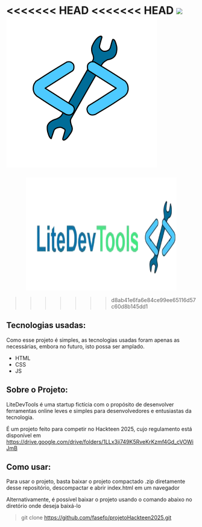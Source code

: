 <<<<<<< HEAD
<<<<<<< HEAD
<img src="src/img/letreiro-removebg-preview.png"><img src="src/img/logoLiteDevTools.svg"></img>
=======
<p align="center">
  <img src="src/img/logo_LiteDevTools.png" alt="Logo 1" width="400" height="300">
</p>

>>>>>>> d8ab41e6fa6e84ce99ee65116d57c60d8b145dd1
<h2>
  Tecnologias usadas:
</h2>

Como esse projeto é simples, as tecnologias usadas foram apenas as necessárias, embora no futuro, isto possa ser amplado.

- HTML
- CSS
- JS

<h2>
  Sobre o Projeto:
</h2>

LiteDevTools é uma startup fictícia com o propósito de desenvolver ferramentas online leves e simples para desenvolvedores e entusiastas da tecnologia.

É um projeto feito para competir no Hackteen 2025, cujo regulamento está disponível em https://drive.google.com/drive/folders/1LLx3ji749K5RveKrKzmf4Gd_cVOWiJmB

<h2>
  Como usar:
</h2>

Para usar o projeto, basta baixar o projeto compactado .zip diretamente desse repositório, descompactar e abrir index.html em um navegador

Alternativamente, é possível baixar o projeto usando o comando abaixo no diretório onde deseja baixá-lo
> git clone https://github.com/fasefo/projetoHackteen2025.git
